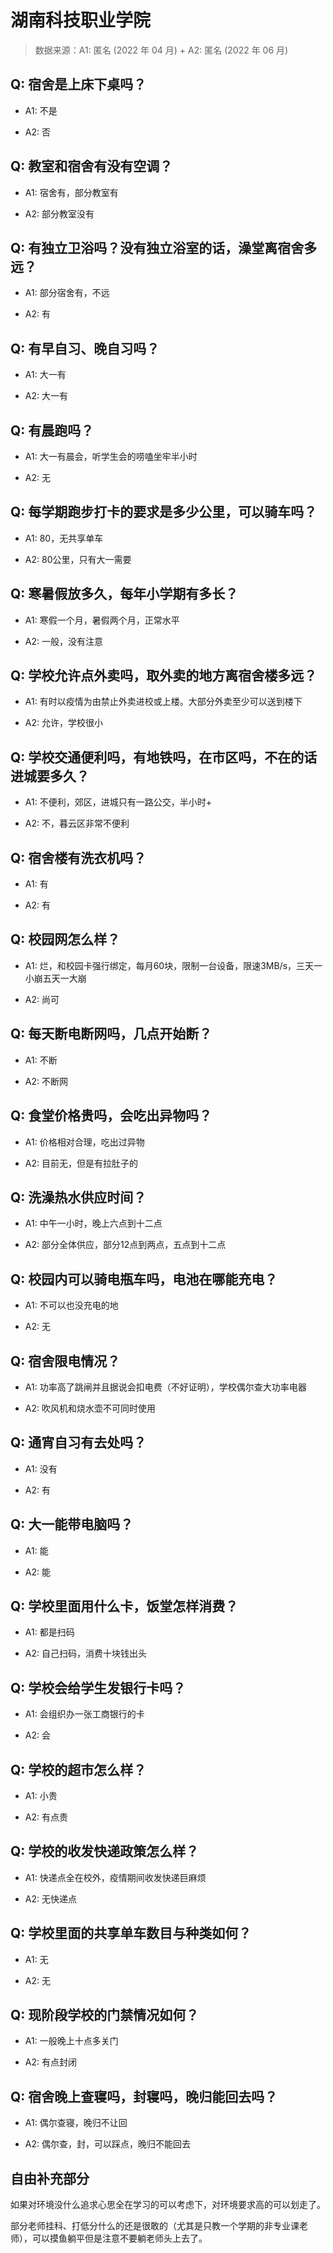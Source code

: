 # 湖南科技职业学院

> 数据来源：A1: 匿名 (2022 年 04 月) + A2: 匿名 (2022 年 06 月)

## Q: 宿舍是上床下桌吗？

- A1: 不是

- A2: 否

## Q: 教室和宿舍有没有空调？

- A1: 宿舍有，部分教室有

- A2: 部分教室没有

## Q: 有独立卫浴吗？没有独立浴室的话，澡堂离宿舍多远？

- A1: 部分宿舍有，不远

- A2: 有

## Q: 有早自习、晚自习吗？

- A1: 大一有

- A2: 大一有

## Q: 有晨跑吗？

- A1: 大一有晨会，听学生会的唠嗑坐牢半小时

- A2: 无

## Q: 每学期跑步打卡的要求是多少公里，可以骑车吗？

- A1: 80，无共享单车

- A2: 80公里，只有大一需要

## Q: 寒暑假放多久，每年小学期有多长？

- A1: 寒假一个月，暑假两个月，正常水平

- A2: 一般，没有注意

## Q: 学校允许点外卖吗，取外卖的地方离宿舍楼多远？

- A1: 有时以疫情为由禁止外卖进校或上楼。大部分外卖至少可以送到楼下

- A2: 允许，学校很小

## Q: 学校交通便利吗，有地铁吗，在市区吗，不在的话进城要多久？

- A1: 不便利，郊区，进城只有一路公交，半小时+

- A2: 不，暮云区非常不便利

## Q: 宿舍楼有洗衣机吗？

- A1: 有

- A2: 有

## Q: 校园网怎么样？

- A1: 烂，和校园卡强行绑定，每月60块，限制一台设备，限速3MB/s，三天一小崩五天一大崩

- A2: 尚可

## Q: 每天断电断网吗，几点开始断？

- A1: 不断

- A2: 不断网

## Q: 食堂价格贵吗，会吃出异物吗？

- A1: 价格相对合理，吃出过异物

- A2: 目前无，但是有拉肚子的

## Q: 洗澡热水供应时间？

- A1: 中午一小时，晚上六点到十二点

- A2: 部分全体供应，部分12点到两点，五点到十二点

## Q: 校园内可以骑电瓶车吗，电池在哪能充电？

- A1: 不可以也没充电的地

- A2: 无

## Q: 宿舍限电情况？

- A1: 功率高了跳闸并且据说会扣电费（不好证明），学校偶尔查大功率电器

- A2: 吹风机和烧水壶不可同时使用

## Q: 通宵自习有去处吗？

- A1: 没有

- A2: 有

## Q: 大一能带电脑吗？

- A1: 能

- A2: 能

## Q: 学校里面用什么卡，饭堂怎样消费？

- A1: 都是扫码

- A2: 自己扫码，消费十块钱出头

## Q: 学校会给学生发银行卡吗？

- A1: 会组织办一张工商银行的卡

- A2: 会

## Q: 学校的超市怎么样？

- A1: 小贵

- A2: 有点贵

## Q: 学校的收发快递政策怎么样？

- A1: 快递点全在校外，疫情期间收发快递巨麻烦

- A2: 无快递点

## Q: 学校里面的共享单车数目与种类如何？

- A1: 无

- A2: 无

## Q: 现阶段学校的门禁情况如何？

- A1: 一般晚上十点多关门

- A2: 有点封闭

## Q: 宿舍晚上查寝吗，封寝吗，晚归能回去吗？

- A1: 偶尔查寝，晚归不让回

- A2: 偶尔查，封，可以踩点，晚归不能回去

## 自由补充部分

如果对环境没什么追求心思全在学习的可以考虑下，对环境要求高的可以划走了。

部分老师挂科、打低分什么的还是很敢的（尤其是只教一个学期的非专业课老师），可以摸鱼躺平但是注意不要躺老师头上去了。